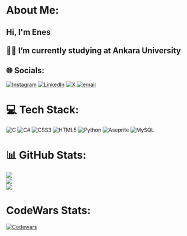 # About Me:
## Hi, I'm Enes<br><br>👨‍💻 I’m currently studying at **Ankara University**


## 🌐 Socials:
[![Instagram](https://img.shields.io/badge/Instagram-%23E4405F.svg?logo=Instagram&logoColor=white)](https://instagram.com/enwsbayar) [![LinkedIn](https://img.shields.io/badge/LinkedIn-%230077B5.svg?logo=linkedin&logoColor=white)](https://www.linkedin.com/in/enes-bayar-99a609299/?originalSubdomain=tr) [![X](https://img.shields.io/badge/X-black.svg?logo=X&logoColor=white)](https://x.com/bayoenes) [![email](https://img.shields.io/badge/Email-D14836?logo=gmail&logoColor=white)](mailto:enesbayar04@gmail.com) 

# 💻 Tech Stack:
![C](https://img.shields.io/badge/c-%2300599C.svg?style=flat-square&logo=c&logoColor=white) ![C#](https://img.shields.io/badge/c%23-%23239120.svg?style=flat-square&logo=csharp&logoColor=white) ![CSS3](https://img.shields.io/badge/css3-%231572B6.svg?style=flat-square&logo=css3&logoColor=white) ![HTML5](https://img.shields.io/badge/html5-%23E34F26.svg?style=flat-square&logo=html5&logoColor=white) ![Python](https://img.shields.io/badge/python-3670A0?style=flat-square&logo=python&logoColor=ffdd54) ![Aseprite](https://img.shields.io/badge/Aseprite-FFFFFF?style=flat-square&logo=Aseprite&logoColor=#7D929E) ![MySQL](https://img.shields.io/badge/mysql-4479A1.svg?style=flat-square&logo=mysql&logoColor=white)
# 📊 GitHub Stats:
![](https://github-readme-stats.vercel.app/api?username=enwsbayar&theme=radical&hide_border=false&include_all_commits=true&count_private=false)<br/>
![](https://nirzak-streak-stats.vercel.app/?user=enwsbayar&theme=radical&hide_border=false)<br/>
![](https://github-readme-stats.vercel.app/api/top-langs/?username=enwsbayar&theme=radical&hide_border=false&include_all_commits=true&count_private=false&layout=compact)

# CodeWars Stats:
[![Codewars](https://www.codewars.com/users/enwsbayar/badges/large)](https://www.codewars.com/users/enwsbayar)
